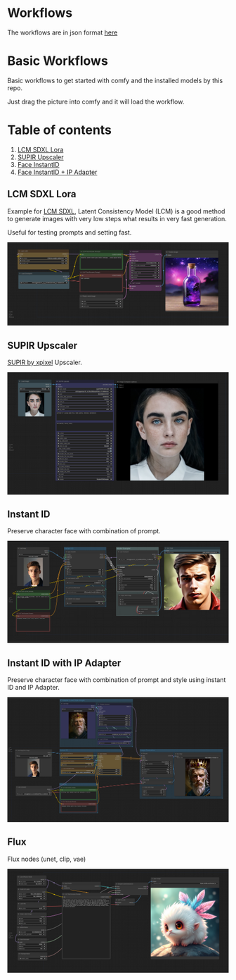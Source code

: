 # Workflows

The workflows are in json format [here](jsons)

# Basic Workflows
Basic workflows to get started with comfy and the installed models by this repo.

Just drag the picture into comfy and it will load the workflow.

# Table of contents
1. [LCM SDXL Lora](#lcm-sdxl-lora)
2. [SUPIR Upscaler](#supir-upscale)
3. [Face InstantID](#instant-id-with-ip-adapter)
4. [Face InstantID + IP Adapter](#instant-id-with-ip-adapter)

## LCM SDXL Lora

Example for [LCM SDXL](https://huggingface.co/latent-consistency/lcm-lora-sdxl), Latent Consistency Model (LCM) is a good method to generate images with very low steps what results in very fast generation.

Useful for testing prompts and setting fast.

![pic](LCM-Lora.png)


## SUPIR Upscaler

[SUPIR by xpixel](https://supir.xpixel.group/) Upscaler.

![pic](SUPIR.png)

## Instant ID 

Preserve character face with combination of prompt.

![pic](InstantID.png)

## Instant ID with IP Adapter

Preserve character face with combination of prompt and style using instant ID and IP Adapter.

![pic](instanteID-ip-adpater.png)

## Flux

Flux nodes (unet, clip, vae)

![pic](Flux.png)